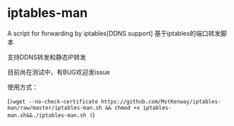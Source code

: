 # iptables-man
A script for forwarding by iptables[DDNS support]
基于iptables的端口转发脚本

支持DDNS转发和静态IP转发

目前尚在测试中，有BUG欢迎发issue

使用方式：

(```)wget --no-check-certificate https://github.com/MstKenway/iptables-man/raw/master/iptables-man.sh && chmod +x iptables-man.sh&&./iptables-man.sh (```)
